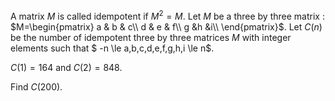 A matrix $M$ is called idempotent if $M^2 = M$.
Let $M$ be a three by three matrix : 
$M=\begin{pmatrix} 
  a & b & c\\ 
  d & e & f\\
  g &h &i\\
\end{pmatrix}$.
Let $C(n)$ be the number of idempotent three by three matrices $M$ with integer elements such that
$ -n \le a,b,c,d,e,f,g,h,i \le n$.

$C(1)=164$ and $C(2)=848$.


Find $C(200)$.